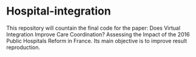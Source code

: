 # Hospital-integration
This repository will countain the final code for the paper: Does Virtual Integration Improve Care Coordination? Assessing the Impact of the 2016 Public Hospitals Reform in France. Its main objective is to improve result reproduction.
